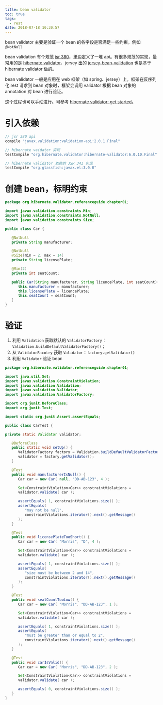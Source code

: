 ```yaml
---
title: bean validator
toc: true
tags:
  - rest
date: 2018-07-18 10:30:57
---
```



bean validator 主要是验证一个 bean 的各字段是否满足一些约束，例如 `@NotNull`

bean validation 有个规范 [jsr 380](https://beanvalidation.org/2.0/)，里边定义了一堆 api。有很多规范的实现，最常用的是 [hibernate validator](http://hibernate.org/validator/)，jersey 出的 [jersey-bean-validation](https://jersey.github.io/documentation/latest/bean-validation.html) 也是基于 hibernate validator 做的。

bean validator 一般是应用在 web 框架（如 spring、jersey）上，框架在反序列化 rest 请求到 bean 对象时，框架会调用 validator 根据 bean 对象的 annotation 对 bean 进行验证。

这个过程也可以手动进行。可参考 [hibernate validator: get started](http://hibernate.org/validator/documentation/getting-started/)。

# 引入依赖

```groovy
// jsr 380 api
compile "javax.validation:validation-api:2.0.1.Final"

// hibernate vaidator 实现
testCompile "org.hibernate.validator:hibernate-validator:6.0.10.Final"

// hibernate validator 依赖的 JSR 341 实现
testCompile "org.glassfish:javax.el:3.0.0"
```

# 创建 bean，标明约束

```java
package org.hibernate.validator.referenceguide.chapter01;

import javax.validation.constraints.Min;
import javax.validation.constraints.NotNull;
import javax.validation.constraints.Size;

public class Car {

   @NotNull
   private String manufacturer;

   @NotNull
   @Size(min = 2, max = 14)
   private String licensePlate;

   @Min(2)
   private int seatCount;

   public Car(String manufacturer, String licencePlate, int seatCount){
      this.manufacturer = manufacturer;
      this.licensePlate = licencePlate;
      this.seatCount = seatCount;
   }
}
```

# 验证

1. 利用 `Validation` 获取默认的 `ValidatorFactory`：`Validation.buildDefaultValidatorFactory()`；
2. 从 `ValidatorFacotry` 获取 `Validator`：`factory.getValidator()`
3. 利用 `Validator` 验证 bean

```java
package org.hibernate.validator.referenceguide.chapter01;

import java.util.Set;
import javax.validation.ConstraintViolation;
import javax.validation.Validation;
import javax.validation.Validator;
import javax.validation.ValidatorFactory;

import org.junit.BeforeClass;
import org.junit.Test;

import static org.junit.Assert.assertEquals;

public class CarTest {

private static Validator validator;

   @BeforeClass
   public static void setUp() {
      ValidatorFactory factory = Validation.buildDefaultValidatorFactory();
      validator = factory.getValidator();
   }

   @Test
   public void manufacturerIsNull() {
      Car car = new Car( null, "DD-AB-123", 4 );

      Set<ConstraintViolation<Car>> constraintViolations =
      validator.validate( car );

      assertEquals( 1, constraintViolations.size() );
      assertEquals(
         "may not be null",
         constraintViolations.iterator().next().getMessage()
      );
   }

   @Test
   public void licensePlateTooShort() {
      Car car = new Car( "Morris", "D", 4 );

      Set<ConstraintViolation<Car>> constraintViolations =
      validator.validate( car );

      assertEquals( 1, constraintViolations.size() );
      assertEquals(
         "size must be between 2 and 14",
         constraintViolations.iterator().next().getMessage()
      );
   }

   @Test
   public void seatCountTooLow() {
      Car car = new Car( "Morris", "DD-AB-123", 1 );

      Set<ConstraintViolation<Car>> constraintViolations =
      validator.validate( car );

      assertEquals( 1, constraintViolations.size() );
      assertEquals(
         "must be greater than or equal to 2",
         constraintViolations.iterator().next().getMessage()
      );
   }

   @Test
   public void carIsValid() {
      Car car = new Car( "Morris", "DD-AB-123", 2 );

      Set<ConstraintViolation<Car>> constraintViolations =
      validator.validate( car );

      assertEquals( 0, constraintViolations.size() );
   }
}
```